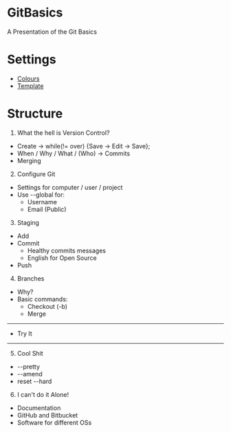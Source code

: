 # GitBasics
A Presentation of the Git Basics

# Settings
+ [Colours](http://www.colourlovers.com/palette/1225538/Wait_For_My_Signal)
+ [Template](https://speakerdeck.com/62gerente/bash-introduction)

# Structure

1. What the hell is Version Control?
  + Create -> while(!= over) {Save -> Edit -> Save};
  + When / Why / What / (Who) -> Commits
  + Merging
2. Configure Git
  + Settings for computer / user / project
  + Use --global for:
    + Username
    + Email (Public)
3. Staging
  + Add 
  + Commit
    + Healthy commits messages
    + English for Open Source
  + Push
4. Branches
  + Why?
  + Basic commands:
    + Checkout (-b)
    + Merge
- - -
- Try It
- - -

5. Cool Shit
  + --pretty
  + --amend
  + reset --hard
6. I can't do it Alone!
  + Documentation
  + GitHub and Bitbucket
  + Software for different OSs
